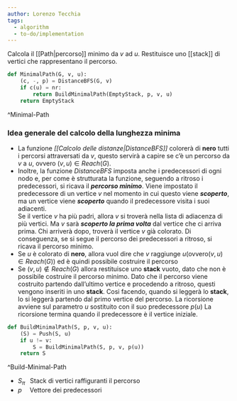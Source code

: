 ```yaml
---
author: Lorenzo Tecchia
tags:
  - algorithm
  - to-do/implementation
---
```

Calcola il [[Path|percorso]] minimo da $v$ ad $u$. 
Restituisce uno [[stack]] di vertici che rappresentano il percorso.

```python
def MinimalPath(G, v, u):
	(c, -, p) = DistanceBFS(G, v)
	if c(u) = nr:
		return BuildMinimalPath(EmptyStack, p, v, u)
	return EmptyStack
```
^Minimal-Path


### Idea generale del calcolo della lunghezza minima
- La funzione _[[Calcolo delle distanze|DistanceBFS]]_ colorerà di **nero** tutti i percorsi attraversati da $v$, questo servirà a capire se c’è un percorso da $v$ a $u$, ovvero $(v, u) \in Reach(G)$.
- Inoltre, la funzione _DistanceBFS_ imposta anche i predecessori di ogni nodo e, per come è strutturata la funzione, seguendo a ritroso i predecessori, si ricava il ***percorso minimo***.
Viene impostato il predecessore di un vertice $v$ nel momento in cui questo viene ***scoperto***, ma un vertice viene ***scoperto*** quando il predecessore visita i suoi adiacenti.  
Se il vertice $v$ ha più padri, allora $v$ si troverà nella lista di adiacenza di più vertici. Ma $v$ sarà ***scoperto la prima volta*** dal vertice che ci arriva prima. Chi arriverà dopo, troverà il vertice $v$ già colorato.
Di conseguenza, se si segue il percorso dei predecessori a ritroso, si ricava il percorso minimo.
- Se $u$ è colorato di **nero**, allora vuol dire che $v$ raggiunge $u (\text{ovvero} (v, u) ∈ Reach(G))$ ed è quindi possibile costruire il percorso
- Se $(v, u) \notin Reach(G)$ allora restituisce uno **stack** vuoto, dato che non è possibile costruire il percorso minimo.
Dato che il percorso viene costruito partendo dall’ultimo vertice e procedendo a ritroso, questi vengono inseriti in uno **stack**. Cosi facendo, quando si leggerà lo **stack**, lo si leggerà partendo dal primo vertice del percorso.
La ricorsione avviene sul parametro $u$ sostituito con il suo predecessore $p(u)$ 
La ricorsione termina quando il predecessore è il vertice iniziale.

```python
def BuildMinimalPath(S, p, v, u):
	(S) = Push(S, u)
	if u != v:
		S = BuildMinimalPath(S, p, v, p(u))
	return S
```
^Build-Minimal-Path

- $S_{\pi}\;\;$ Stack di vertici raffiguranti il percorso
- $p\;\;\;\;$ Vettore dei predecessori

